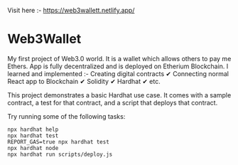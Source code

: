 Visit here :- https://web3wallett.netlify.app/
# Web3Wallet

My first project of Web3.0 world. It is a wallet which allows others to pay me Ethers. App is fully decentralized and is deployed on Etherium Blockchain. I learned and implemented :-
Creating digital contracts ✔
Connecting normal React app to Blockchain ✔
Solidity ✔
Hardhat ✔
etc.


This project demonstrates a basic Hardhat use case. It comes with a sample contract, a test for that contract, and a script that deploys that contract.

Try running some of the following tasks:

```shell
npx hardhat help
npx hardhat test
REPORT_GAS=true npx hardhat test
npx hardhat node
npx hardhat run scripts/deploy.js
```
